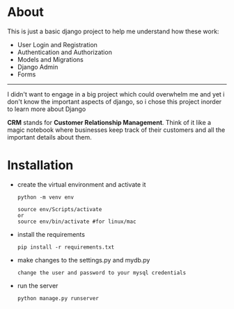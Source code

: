 # About
This is just a basic django project to help me understand how these work:
- User Login and Registration
- Authentication and Authorization
- Models and Migrations
- Django Admin
- Forms
---
I didn't want to engage in a big project which could overwhelm me and yet i don't know the important aspects of django, so i chose this project inorder to learn more about Django

**CRM** stands for **Customer Relationship Management**. Think of it like a magic notebook where businesses keep track of their customers and all the important details about them.

# Installation
- create the virtual environment and activate it
  ```
  python -m venv env

  source env/Scripts/activate
  or
  source env/bin/activate #for linux/mac
  ```

- install the requirements
  ```
  pip install -r requirements.txt
  ```

- make changes to the settings.py and mydb.py
  ```
  change the user and password to your mysql credentials
  ```

- run the server
  ```
  python manage.py runserver
  ```
